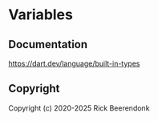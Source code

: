 # Variables

## Documentation

https://dart.dev/language/built-in-types

## Copyright

Copyright (c) 2020-2025 Rick Beerendonk
